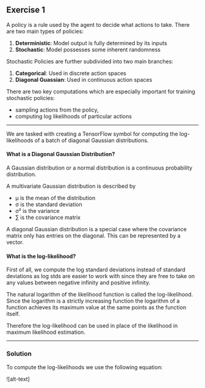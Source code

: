 ## Exercise 1

A policy is a rule used by the agent to decide what actions to take. There are two main types of policies:
1. **Deterministic**: Model output is fully determined by its inputs
2. **Stochastic**: Model possesses some inherent randomness

Stochastic Policies are further subdivided into two main branches:
1. **Categorical**: Used in discrete action spaces
2. **Diagonal Guassian**: Used in continuous action spaces

There are two key computations which are especially important for training stochastic policies:

+ sampling actions from the policy,
+ computing log likelihoods of particular actions

---

We are tasked with creating a TensorFlow symbol for computing the log-likelihoods of a batch of diagonal Gaussian distributions.

#### What is a Diagonal Gaussian Distribution?

A Gaussian distribution or a normal distribution is a continuous probability distribution.

A multivariate Gaussian distribution is described by 

+ μ is the mean of the distribution
+ σ is the standard deviation
+ σ² is the variance
+ ∑ is the covariance matrix

A diagonal Gaussian distribution is a special case where the covariance matrix only has entries on the diagonal. This can be represented by a vector. 

#### What is the log-likelihood?

First of all, we compute the log standard deviations instead of standard deviations as log stds are easier to work with since they are free to take on any values between negative infinity and positive infinity.

The natural logarithm of the likelihood function is called the log-likelihood. Since the logarithm is a strictly increasing function the logarithm of a function achieves its maximum value at the same points as the function itself.

Therefore the log-likelihood can be used in place of the likelihood in maximum likelihood estimation.

---

### Solution 

To compute the log-likelihoods we use the following equation:

![alt-text]
